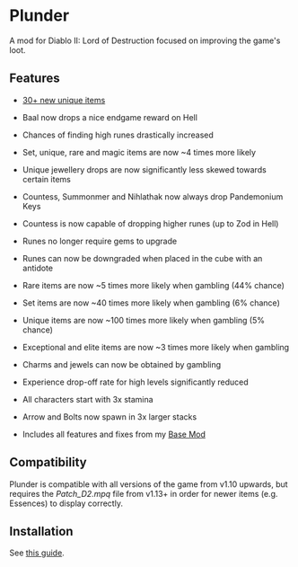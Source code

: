 # Plunder

A mod for Diablo II: Lord of Destruction focused on improving the game's loot.

## Features

 - [30+ new unique items](https://www.youtube.com/watch?v=0q4GlI89qGk)

 - Baal now drops a nice endgame reward on Hell

 - Chances of finding high runes drastically increased

 - Set, unique, rare and magic items are now ~4 times more likely

 - Unique jewellery drops are now significantly less skewed towards certain items

 - Countess, Summonmer and Nihlathak now always drop Pandemonium Keys

 - Countess is now capable of dropping higher runes (up to Zod in Hell)

 - Runes no longer require gems to upgrade

 - Runes can now be downgraded when placed in the cube with an antidote

 - Rare items are now ~5 times more likely when gambling (44% chance)

 - Set items are now ~40 times more likely when gambling (6% chance)

 - Unique items are now ~100 times more likely when gambling (5% chance)

 - Exceptional and elite items are now ~3 times more likely when gambling

 - Charms and jewels can now be obtained by gambling

 - Experience drop-off rate for high levels significantly reduced

 - All characters start with 3x stamina

 - Arrow and Bolts now spawn in 3x larger stacks

 - Includes all features and fixes from my [Base Mod](https://github.com/Danjb1/d2-base-mod)

## Compatibility

Plunder is compatible with all versions of the game from v1.10 upwards, but requires the *Patch_D2.mpq* file from v1.13+ in order for newer items (e.g. Essences) to display correctly.

## Installation

See [this guide](https://github.com/Danjb1/d2-base-mod/blob/master/docs/FAQ.md#how-do-i-create-a-mod-from-these-files).
